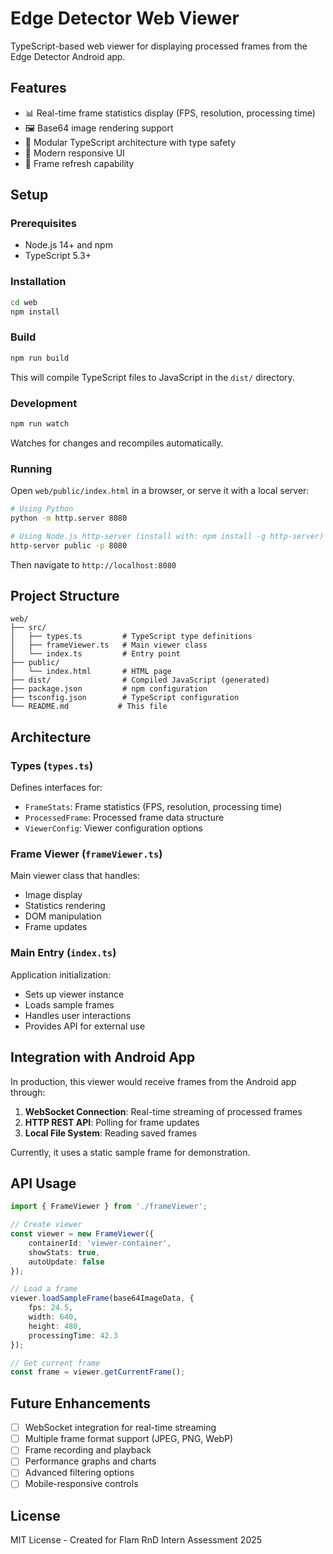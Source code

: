 # Edge Detector Web Viewer

TypeScript-based web viewer for displaying processed frames from the Edge Detector Android app.

## Features

- 📊 Real-time frame statistics display (FPS, resolution, processing time)
- 🖼️ Base64 image rendering support
- 📘 Modular TypeScript architecture with type safety
- 🎨 Modern responsive UI
- 🔄 Frame refresh capability

## Setup

### Prerequisites

- Node.js 14+ and npm
- TypeScript 5.3+

### Installation

```bash
cd web
npm install
```

### Build

```bash
npm run build
```

This will compile TypeScript files to JavaScript in the `dist/` directory.

### Development

```bash
npm run watch
```

Watches for changes and recompiles automatically.

### Running

Open `web/public/index.html` in a browser, or serve it with a local server:

```bash
# Using Python
python -m http.server 8080

# Using Node.js http-server (install with: npm install -g http-server)
http-server public -p 8080
```

Then navigate to `http://localhost:8080`

## Project Structure

```
web/
├── src/
│   ├── types.ts         # TypeScript type definitions
│   ├── frameViewer.ts   # Main viewer class
│   └── index.ts         # Entry point
├── public/
│   └── index.html       # HTML page
├── dist/                # Compiled JavaScript (generated)
├── package.json         # npm configuration
├── tsconfig.json        # TypeScript configuration
└── README.md           # This file
```

## Architecture

### Types (`types.ts`)
Defines interfaces for:
- `FrameStats`: Frame statistics (FPS, resolution, processing time)
- `ProcessedFrame`: Processed frame data structure
- `ViewerConfig`: Viewer configuration options

### Frame Viewer (`frameViewer.ts`)
Main viewer class that handles:
- Image display
- Statistics rendering
- DOM manipulation
- Frame updates

### Main Entry (`index.ts`)
Application initialization:
- Sets up viewer instance
- Loads sample frames
- Handles user interactions
- Provides API for external use

## Integration with Android App

In production, this viewer would receive frames from the Android app through:

1. **WebSocket Connection**: Real-time streaming of processed frames
2. **HTTP REST API**: Polling for frame updates
3. **Local File System**: Reading saved frames

Currently, it uses a static sample frame for demonstration.

## API Usage

```typescript
import { FrameViewer } from './frameViewer';

// Create viewer
const viewer = new FrameViewer({
    containerId: 'viewer-container',
    showStats: true,
    autoUpdate: false
});

// Load a frame
viewer.loadSampleFrame(base64ImageData, {
    fps: 24.5,
    width: 640,
    height: 480,
    processingTime: 42.3
});

// Get current frame
const frame = viewer.getCurrentFrame();
```

## Future Enhancements

- [ ] WebSocket integration for real-time streaming
- [ ] Multiple frame format support (JPEG, PNG, WebP)
- [ ] Frame recording and playback
- [ ] Performance graphs and charts
- [ ] Advanced filtering options
- [ ] Mobile-responsive controls

## License

MIT License - Created for Flam RnD Intern Assessment 2025
